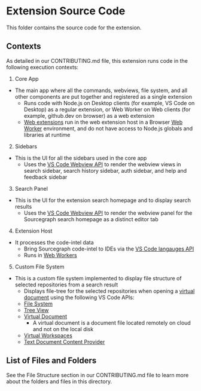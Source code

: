 # Extension Source Code

This folder contains the source code for the extension.

## Contexts

As detailed in our CONTRIBUTING.md file, this extension runs code in the following execution contexts:

1. Core App

- The main app where all the commands, webviews, file system, and all other components are put together and registered
  as a single extension
  - Runs code with Node.js on Desktop clients (for example, VS Code on Desktop) as a regular extension, or Web Worker
    on Web clients (for example, github.dev on browser) as a web extension
  - [Web extensions](https://code.visualstudio.com/api/extension-guides/web-extensions) run in the web extension host
    in a Browser [Web Worker](https://developer.mozilla.org/en-US/docs/Web/API/Worker) environment, and do not have
    access to Node.js globals and libraries at runtime

2. Sidebars

- This is the UI for all the sidebars used in the core app
  - Uses the [VS Code Webview API](https://code.visualstudio.com/api/extension-guides/webview) to render the webview
    views in search sidebar, search history sidebar, auth sidebar, and help and feedback sidebar

3. Search Panel

- This is the UI for the extension search homepage and to display search results
  - Uses the [VS Code Webview API](https://code.visualstudio.com/api/extension-guides/webview) to render the webview
    panel for the Sourcegraph search homepage as a distinct editor tab

4. Extension Host

- It processes the code-intel data
  - Bring Sourcegraph code-intel to IDEs via
    the [VS Code langauges API](https://code.visualstudio.com/api/language-extensions/programmatic-language-features)
  - Runs in [Web Workers](https://developer.mozilla.org/en-US/docs/Web/API/Web_Workers_API)

5. Custom File System

- This is a custom file system implemented to display file structure of selected repositories from a search result
  - Displays file-tree for the selected repositories when opening
    a [virtual document](https://code.visualstudio.com/api/extension-guides/virtual-documents) using the following VS
    Code APIs:
  - [File System](https://code.visualstudio.com/api/references/vscode-api#FileSystemProvider)
  - [Tree View](https://code.visualstudio.com/api/extension-guides/tree-view)
  - [Virtual Document](https://code.visualstudio.com/api/extension-guides/virtual-documents)
    - A virtual document is a document file located remotely on cloud and not on the local disk
  - [Virtual Workspaces](https://code.visualstudio.com/api/extension-guides/virtual-workspaces)
  - [Text Document Content Provider](https://code.visualstudio.com/api/extension-guides/virtual-documents#textdocumentcontentprovider)

## List of Files and Folders

See the File Structure section in our CONTRIBUTING.md file to learn more about the folders and files in this directory.
